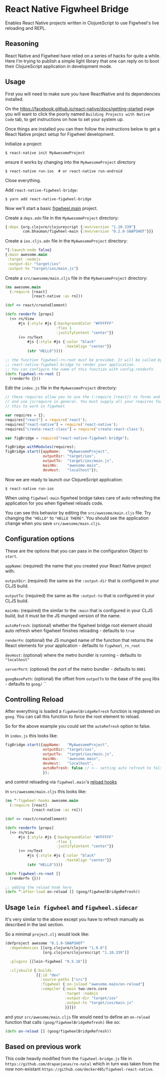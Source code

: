 # React Native Figwheel Bridge

Enables React Native projects written in ClojureScript to use
Figwheel's live reloading and REPL.

## Reasoning

React Native and Figwheel have relied on a series of hacks for quite a
while. Here I'm trying to publish a simple light library that one can
reply on to boot their ClojureScript application in development mode.

## Usage

First you will need to make sure you have ReactNative and its
dependencies installed.

On the https://facebook.github.io/react-native/docs/getting-started
page you will want to click the poorly named `Building Projects with
Native Code` tab, to get instructions on how to set your system up.

Once things are installed you can then follow the instructions below
to get a React Native project setup for Figwheel development.

Initialize a project:

```shell
$ react-native init MyAwesomeProject
```

ensure it works by changing into the `MyAwesomeProject` directory

```shell
$ react-native run-ios  # or react-native run-android
```

Close everything. 

Add `react-native-figwheel-bridge`:

```shell
$ yarn add react-native-figwheel-bridge
```

Now we'll start a basic [figwheel.main](https://figwheel.org) project.

Create a `deps.edn` file in the `MyAwesomeProject` directory:

```clojure
{:deps {org.clojure/clojurescript {:mvn/version "1.10.339"}
        com.bhauman/figwheel-main {:mvn/version "0.2.0-SNAPSHOT"}}}
```

Create a `ios.cljs.edn` file in the `MyAwesomeProject` directory:

```clojure
^{:launch-node false}
{:main awesome.main
 :target :nodejs
 :output-dir "target/ios"
 :output-to "target/ios/main.js"}
```

Create a `src/awesome/main.cljs` file in the `MyAwesomeProject` directory:

```clojure
(ns awesome.main
  (:require [react]
            [react-native :as rn]))

(def <> react/createElement)

(defn renderfn [props]
  (<> rn/View
      #js {:style #js {:backgroundColor "#FFFFFF"
                       :flex 1
                       :justifyContent "center"}}
      (<> rn/Text
          #js {:style #js {:color "black"
                           :textAlign "center"}}
          (str "HELLO"))))

;; the function figwheel-rn-root must be provided. It will be called by 
;; react-native-figwheel-bridge to render your application. 
;; You can configure the name of this function with config.renderFn
(defn figwheel-rn-root []
  (renderfn {}))
```

Edit the `index.js` file in the `MyAwesomeProject` directory:

```javascript
// these requires allow you to use the (:require [react]) ns forms and 
// and use js/require in general. You must supply all your requires for 
// this to work in figwheel

var requires = {};
requires["react"] = require('react');
requires["react-native"] = require('react-native');
requires["create-react-class"] = require('create-react-class');

var figBridge = require("react-native-figwheel-bridge");

figBridge.withModules(requires);
figBridge.start({appName:   "MyAwesomeProject",
                 outputDir: "target/ios",
                 outputTo:  "target/ios/main.js",
                 mainNs:    "awesome.main",
                 devHost:   "localhost"});
```				 

Now we are ready to launch our ClojureScript application:

```shell
$ react-native run-ios
```

When using `figwheel-main` figwheel bridge takes care of auto
refreshing the application for you when figwheel reloads code.

You can see this behavior by editing the `src/awesome/main.cljs`
file. Try changing the `"HELLO"` to `"HELLO THERE"`. You should see
the application change when you save `src/awesome/main.cljs`.

## Configuration options

These are the options that you can pass in the configuration Object to
`start`.

`appName`: (required) the name that you created your React Native
project with.

`outputDir`: (required) the same as the `:output-dir` that is
configured in your CLJS build.

`outputTo`: (required) the same as the `:output-to` that is configured
in your CLJS build.

`mainNs`: (required) the similar to the `:main` that is configured in
your CLJS build, but it must be the JS munged version of the name.

`autoRefresh`: (optional) whether the figwheel bridge root element
should auto refresh when figwheel finishes reloading - defaults to `true`

`renderFn`: (optional) the JS munged name of the function that returns
the React elements for your application - defaults to `figwheel_rn_root`

`devHost`: (optional) where the metro bundler is running - defaults to `"localhost"`

`serverPort`: (optional) the port of the metro bundler - defaults to `8081`

`googBasePath`: (optional) the offset from `outputTo` to the base of the `goog` libs - defaults to `goog/`
``

## Controlling Reload

After everything is loaded a `figwheelBridgeRefresh` function is registered on `goog`. 
You can call this function to force the root element to reload.

So for the above example you could set the `autoRefresh` option to false.

In `index.js` this looks like:

```javascript
figBridge.start({appName:   "MyAwesomeProject",
                 outputDir: "target/ios",
                 outputTo:  "target/ios/main.js",
                 mainNs:    "awesome.main",
                 devHost:   "localhost",
				 autoRefresh: false // <-- setting auto refresh to false
				 });
```

and control reloading via `figwheel.main`'s [reload hooks](https://figwheel.org/docs/hot_reloading.html#reload-hooks)

in `src/awesome/main.cljs` this looks like:

```clojure
(ns ^:figwheel-hooks awesome.main
  (:require [react]
            [react-native :as rn]))

(def <> react/createElement)

(defn renderfn [props]
  (<> rn/View
      #js {:style #js {:backgroundColor "#FFFFFF"
                       :flex 1
                       :justifyContent "center"}}
      (<> rn/Text
          #js {:style #js {:color "black"
                           :textAlign "center"}}
          (str "HELLO"))))

(defn figwheel-rn-root []
  (renderfn {}))

;; adding the reload hook here
(defn ^:after-load on-reload [] (goog/figwheelBridgeRefresh))
```

## Usage `lein figwheel` and `figwheel.sidecar`

It's very similar to the above except you have to refresh manually as
described in the last section.

So a minimal `project.clj` would look like:

```clojure
(defproject awesome "0.1.0-SNAPSHOT"
  :dependencies [[org.clojure/clojure "1.9.0"]
                 [org.clojure/clojurescript "1.10.339"]]

  :plugins [[lein-figwheel "0.5.16"]]

  :cljsbuild {:builds
              [{:id "dev"
                :source-paths ["src"]
                :figwheel {:on-jsload "awesome.main/on-reload"}
                :compiler {:main two-zero.core
                           :target :nodejs
                           :output-dir "target/ios"
                           :output-to "target/ios/main.js"
                           }}]})
```

and your `src/awesome/main.cljs` file would need to define an
`on-reload` function that calls `(goog/figwheelBridgeRefresh)` like so:

```clojure
(defn on-reload [] (goog/figwheelBridgeRefresh))
```

## Based on previous work

This code heavily modified from the `figwheel-bridge.js` file in
`https://github.com/drapanjanas/re-natal` which in turn was taken from
the now non-existant
`https://github.com/decker405/figwheel-react-native`.


